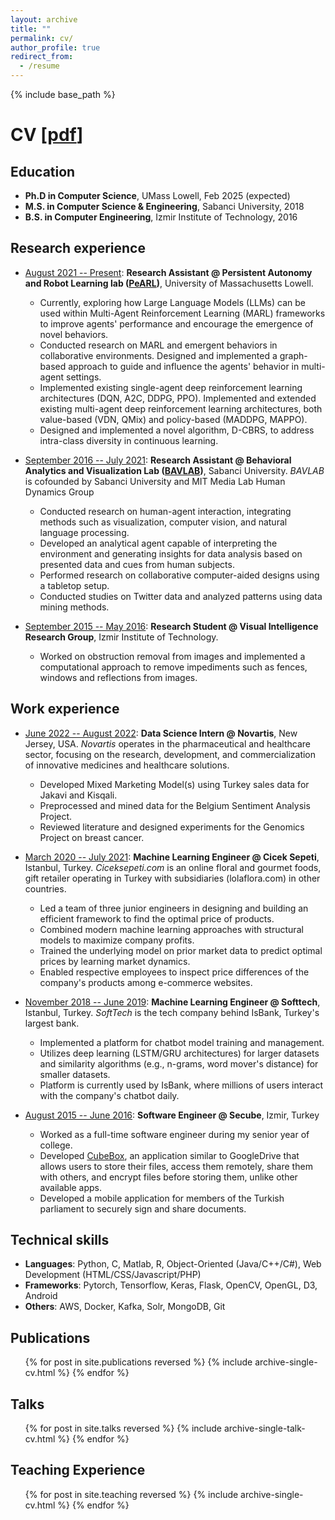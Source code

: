 ```yaml
---
layout: archive
title: ""
permalink: cv/
author_profile: true
redirect_from:
  - /resume
---
```


{% include base_path %}


# CV [[pdf](../files/YasFindik_resume.pdf)]


## Education

* <b>Ph.D in Computer Science</b>, UMass Lowell, Feb 2025 (expected)
* <b>M.S. in Computer Science & Engineering</b>, Sabanci University, 2018
* <b>B.S. in Computer Engineering</b>, Izmir Institute of Technology, 2016

## Research experience

* <ins>August 2021 -- Present</ins>: <b>Research Assistant @ Persistent Autonomy and Robot Learning lab ([PeARL](https://www.pearl-robotics.com/))</b>, University of Massachusetts Lowell.
  * Currently, exploring how Large Language Models (LLMs) can be used within Multi-Agent Reinforcement Learning (MARL) frameworks to improve agents' performance and encourage the emergence of novel behaviors.
  * Conducted research on MARL and emergent behaviors in collaborative environments. Designed and implemented a graph-based approach to guide and influence the agents' behavior in multi-agent settings.
  * Implemented existing single-agent deep reinforcement learning architectures (DQN, A2C, DDPG, PPO). Implemented and extended existing multi-agent deep reinforcement learning architectures, both value-based (VDN, QMix) and policy-based (MADDPG, MAPPO).
  * Designed and implemented a novel algorithm, D-CBRS, to address intra-class diversity in continuous learning.

* <ins>September 2016 -- July 2021</ins>: <b>Research Assistant @ Behavioral Analytics and Visualization Lab ([BAVLAB](https://analyticslab.sabanciuniv.edu/))</b>, Sabanci University. <i>BAVLAB</i> is cofounded by Sabanci University and MIT Media Lab Human Dynamics Group
  * Conducted research on human-agent interaction, integrating methods such as visualization, computer vision, and natural language processing. 
  * Developed an analytical agent capable of interpreting the environment and generating insights for data analysis based on presented data and cues from human subjects.
  * Performed research on collaborative computer-aided designs using a tabletop setup.
  * Conducted studies on Twitter data and analyzed patterns using data mining methods.

* <ins>September 2015 -- May 2016</ins>: <b>Research Student @ Visual Intelligence Research Group</b>, Izmir Institute of Technology.
  * Worked on obstruction removal from images and implemented a computational approach to remove impediments such as fences, windows and reflections from images.

## Work experience

* <ins>June 2022 -- August 2022</ins>: <b>Data Science Intern @ Novartis</b>, New Jersey, USA. <i>Novartis</i> operates in the pharmaceutical and healthcare sector, focusing on the research, development, and commercialization of innovative medicines and healthcare solutions. 
  * Developed Mixed Marketing Model(s) using Turkey sales data for Jakavi and Kisqali.
  * Preprocessed and mined data for the Belgium Sentiment Analysis Project.
  * Reviewed literature and designed experiments for the Genomics Project on breast cancer.

* <ins>March 2020 -- July 2021</ins>: <b>Machine Learning Engineer @ Cicek Sepeti</b>, Istanbul, Turkey. <i>Ciceksepeti.com</i> is an online floral and gourmet foods, gift retailer operating in Turkey with subsidiaries (lolaflora.com) in other countries.
  * Led a team of three junior engineers in designing and building an efficient framework to find the optimal price of products.
  * Combined modern machine learning approaches with structural models to maximize company profits.
  * Trained the underlying model on prior market data to predict optimal prices by learning market dynamics.
  * Enabled respective employees to inspect price differences of the company's products among e-commerce websites.

* <ins>November 2018 -- June 2019</ins>: <b>Machine Learning Engineer @ Softtech</b>, Istanbul, Turkey. <i>SoftTech</i> is the tech company behind IsBank, Turkey's largest bank.
  * Implemented a platform for chatbot model training and management.
  * Utilizes deep learning (LSTM/GRU architectures) for larger datasets and similarity algorithms (e.g., n-grams, word mover's distance) for smaller datasets.
  * Platform is currently used by IsBank, where millions of users interact with the company's chatbot daily.

* <ins>August 2015 -- June 2016</ins>: <b>Software Engineer @ Secube</b>, Izmir, Turkey
  * Worked as a full-time software engineer during my senior year of college.
  * Developed [CubeBox](https://www.secube.com.tr/en/cubebox-document-management-system), an application similar to GoogleDrive that allows users to store their files, access them remotely, share them with others, and encrypt files before storing them, unlike other available apps.
  * Developed a mobile application for members of the Turkish parliament to securely sign and share documents.

## Technical skills

* <b>Languages</b>: Python, C, Matlab, R, Object-Oriented (Java/C++/C\#), Web Development (HTML/CSS/Javascript/PHP)
* <b>Frameworks</b>: Pytorch, Tensorflow, Keras, Flask, OpenCV, OpenGL, D3, Android
* <b>Others</b>: AWS, Docker, Kafka, Solr, MongoDB, Git

## Publications

  <ul>{% for post in site.publications reversed %}
    {% include archive-single-cv.html %}
  {% endfor %}</ul>
  
## Talks

  <ul>{% for post in site.talks reversed %}
    {% include archive-single-talk-cv.html  %}
  {% endfor %}</ul>
  
## Teaching Experience

  <ul>{% for post in site.teaching reversed %}
    {% include archive-single-cv.html %}
  {% endfor %}</ul>

